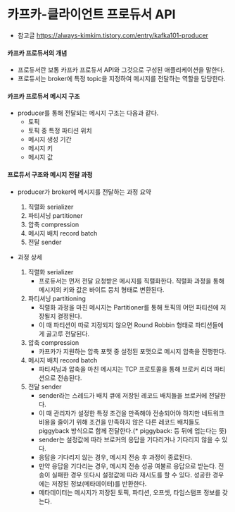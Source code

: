 # 카프카-클라이언트 프로듀서 API

* 참고글 https://always-kimkim.tistory.com/entry/kafka101-producer

#### 카프카 프로듀서의 개념
* 프로듀서란 보통 카프카 프로듀서 API와 그것으로 구성된 애플리케이션을 말한다.
* 프로듀서는 broker에 특정 topic을 지정하여 메시지를 전달하는 역할을 담당한다.


#### 카프카 프로듀서 메시지 구조
* producer를 통해 전달되는 메시지 구조는 다음과 같다.
    * 토픽
    * 토픽 중 특정 파티션 위치
    * 메시지 생성 기간
    * 메시지 키
    * 메시지 값

#### 프로듀서 구조와 메시지 전달 과정
* producer가 broker에 메시지를 전달하는 과정 요약
    1. 직렬화 serializer
    2. 파티셔닝 partitioner
    3. 압축 compression
    4. 메시지 배치 record batch
    5. 전달 sender

* 과정 상세
    1. 직렬화 serializer
        - 프로듀서는 먼저 전달 요청받은 메시지를 직렬화한다. 직렬화 과정을 통해 메시지의 키와 값은 바이트 뭉치 형태로 변환된다.
    2. 파티셔닝 partitioning
        - 직렬화 과정을 마친 메시지는 Partitioner를 통해 토픽의 어떤 파티션에 저장될지 결정된다.
        - 이 때 파티션이 따로 지정되지 않으면 Round Robbin 형태로 파티션들에게 골고루 전달된다.
    3. 압축 compression
        - 카프카가 지원하는 압축 포맷 중 설정된 포맷으로 메시지 압축을 진행한다.
    4. 메시지 배치 record batch
        - 파티셔닝과 압축을 마친 메시지는 TCP 프로토콜을 통해 브로커 리더 파티션으로 전송된다. 
    5. 전달 sender
        - sender라는 스레드가 배치 큐에 저장된 레코드 배치들을 브로커에 전달한다.
        - 이 때 관리자가 설정한 특정 조건을 만족해야 전송되어야 하지만 네트워크 비용을 줄이기 위해 조건을 만족하지 않은 다른 레코드 배치들도 piggyback 방식으로 함께 전달한다.(* piggyback: 등 뒤에 업는다는 뜻)
        - sender는 설정값에 따라 브로커의 응답을 기다리거나 기다리지 않을 수 있다.
        - 응답을 기다리지 않는 경우, 메시지 전송 후 과정이 종료된다.
        - 만약 응답을 기다리는 경우, 메시지 전송 성공 여불르 응답으로 받는다. 전송이 실패한 경우 또다시 설정값에 따라 재시도를 할 수 있다. 성공한 경우에는 저장된 정보(메타데이터)를 반환한다.
        - 메타데이터는 메시지가 저장된 토픽, 파티션, 오프셋, 타임스탬프 정보를 갖는다.



